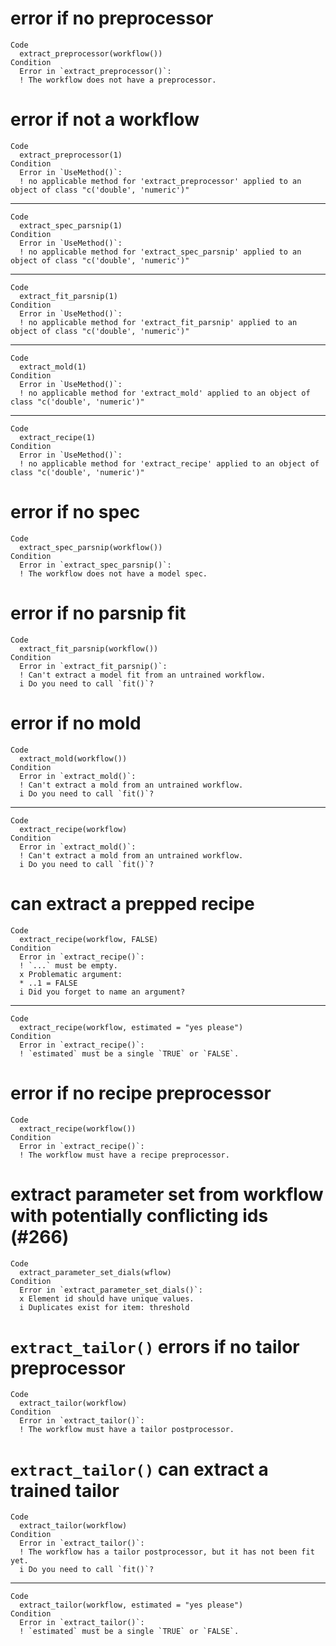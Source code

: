 # error if no preprocessor

    Code
      extract_preprocessor(workflow())
    Condition
      Error in `extract_preprocessor()`:
      ! The workflow does not have a preprocessor.

# error if not a workflow

    Code
      extract_preprocessor(1)
    Condition
      Error in `UseMethod()`:
      ! no applicable method for 'extract_preprocessor' applied to an object of class "c('double', 'numeric')"

---

    Code
      extract_spec_parsnip(1)
    Condition
      Error in `UseMethod()`:
      ! no applicable method for 'extract_spec_parsnip' applied to an object of class "c('double', 'numeric')"

---

    Code
      extract_fit_parsnip(1)
    Condition
      Error in `UseMethod()`:
      ! no applicable method for 'extract_fit_parsnip' applied to an object of class "c('double', 'numeric')"

---

    Code
      extract_mold(1)
    Condition
      Error in `UseMethod()`:
      ! no applicable method for 'extract_mold' applied to an object of class "c('double', 'numeric')"

---

    Code
      extract_recipe(1)
    Condition
      Error in `UseMethod()`:
      ! no applicable method for 'extract_recipe' applied to an object of class "c('double', 'numeric')"

# error if no spec

    Code
      extract_spec_parsnip(workflow())
    Condition
      Error in `extract_spec_parsnip()`:
      ! The workflow does not have a model spec.

# error if no parsnip fit

    Code
      extract_fit_parsnip(workflow())
    Condition
      Error in `extract_fit_parsnip()`:
      ! Can't extract a model fit from an untrained workflow.
      i Do you need to call `fit()`?

# error if no mold

    Code
      extract_mold(workflow())
    Condition
      Error in `extract_mold()`:
      ! Can't extract a mold from an untrained workflow.
      i Do you need to call `fit()`?

---

    Code
      extract_recipe(workflow)
    Condition
      Error in `extract_mold()`:
      ! Can't extract a mold from an untrained workflow.
      i Do you need to call `fit()`?

# can extract a prepped recipe

    Code
      extract_recipe(workflow, FALSE)
    Condition
      Error in `extract_recipe()`:
      ! `...` must be empty.
      x Problematic argument:
      * ..1 = FALSE
      i Did you forget to name an argument?

---

    Code
      extract_recipe(workflow, estimated = "yes please")
    Condition
      Error in `extract_recipe()`:
      ! `estimated` must be a single `TRUE` or `FALSE`.

# error if no recipe preprocessor

    Code
      extract_recipe(workflow())
    Condition
      Error in `extract_recipe()`:
      ! The workflow must have a recipe preprocessor.

# extract parameter set from workflow with potentially conflicting ids (#266)

    Code
      extract_parameter_set_dials(wflow)
    Condition
      Error in `extract_parameter_set_dials()`:
      x Element id should have unique values.
      i Duplicates exist for item: threshold

# `extract_tailor()` errors if no tailor preprocessor

    Code
      extract_tailor(workflow)
    Condition
      Error in `extract_tailor()`:
      ! The workflow must have a tailor postprocessor.

# `extract_tailor()` can extract a trained tailor

    Code
      extract_tailor(workflow)
    Condition
      Error in `extract_tailor()`:
      ! The workflow has a tailor postprocessor, but it has not been fit yet.
      i Do you need to call `fit()`?

---

    Code
      extract_tailor(workflow, estimated = "yes please")
    Condition
      Error in `extract_tailor()`:
      ! `estimated` must be a single `TRUE` or `FALSE`.

